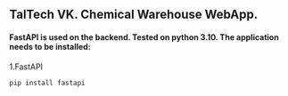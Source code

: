 ## TalTech VK. Chemical Warehouse WebApp.

#### FastAPI is used on the backend. Tested on python 3.10. The application needs to be installed:
1.FastAPI
```
pip install fastapi
 ```
